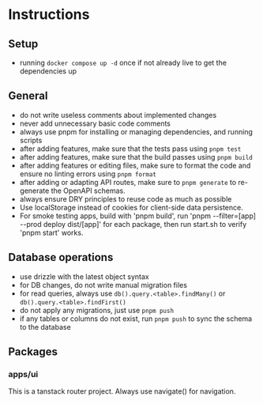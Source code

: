 # Instructions

## Setup

- running `docker compose up -d` once if not already live to get the dependencies up

## General

- do not write useless comments about implemented changes
- never add unnecessary basic code comments
- always use pnpm for installing or managing dependencies, and running scripts
- after adding features, make sure that the tests pass using `pnpm test`
- after adding features, make sure that the build passes using `pnpm build`
- after adding features or editing files, make sure to format the code and ensure no linting errors using `pnpm format`
- after adding or adapting API routes, make sure to `pnpm generate` to re-generate the OpenAPI schemas.
- always ensure DRY principles to reuse code as much as possible
- Use localStorage instead of cookies for client-side data persistence.
- For smoke testing apps, build with 'pnpm build', run 'pnpm --filter=[app] --prod deploy dist/[app]' for each package, then run start.sh to verify 'pnpm start' works.

## Database operations

- use drizzle with the latest object syntax
- for DB changes, do not write manual migration files
- for read queries, always use `db().query.<table>.findMany()` or `db().query.<table>.findFirst()`
- do not apply any migrations, just use `pnpm push`
- if any tables or columns do not exist, run `pnpm push` to sync the schema to the database

## Packages

### apps/ui

This is a tanstack router project. Always use navigate() for navigation.
